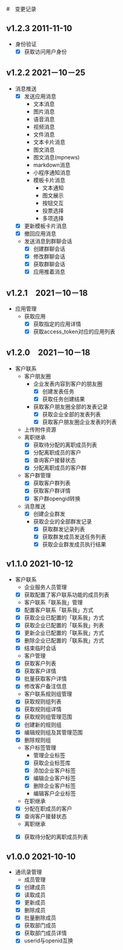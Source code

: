 #　变更记录

## v1.2.3 2011-11-10
- 身份验证
  - [x] 获取访问用户身份

## v1.2.2 2021－10－25

- 消息推送
  - [x] 发送应用消息
    - 文本消息
    - 图片消息
    - 语音消息
    - 视频消息
    - 文件消息
    - 文本卡片消息
    - 图文消息
    - 图文消息(mpnews)
    - markdown消息
    - 小程序通知消息
    - 模板卡片消息
      - 文本通知
      - 图文展示
      - 按钮交互
      - 投票选择
      - 多项选择
  - [x] 更新模板卡片消息
  - [x] 撤回应用消息
  - 发送消息到群聊会话
    - [x] 创建群聊会话
    - [x] 修改群聊会话
    - [x] 获取群聊会话
    - [x] 应用推着消息

## v1.2.1　2021－10－18

- 应用管理
  - 获取应用
    - [x] 获取指定的应用详情
    - [x] 获取access_token对应的应用列表

## v1.2.0　2021－10－18

- 客户联系
  - 客户朋友圈
    - 企业发表内容到客户的朋友圈
      - [x] 创建发表任务
      - [x] 获取任务创建结果
    - 获取客户朋友圈全部的发表记录 
      - [x] 获取企业全部的发表列表
      - [x] 获取客户朋友圈企业发表的列表
  - 上传附件资源
  - 离职继承
    - [x] 获取待分配的离职成员列表
    - [x] 分配离职成员的客户
    - [x] 查询客户接替状态
    - [x] 分配离职成员的客户群
  - 客户群管理
    - [x] 获取客户群列表
    - [x] 获取客户群详情
    - [x] 客户群opengid转换
  - 消息推送
    - [x] 创建企业群发
    - 获取企业的全部群发记录
      - [x] 获取群发记录列表
      - [x] 获取群发成员发送任务列表
      - [x] 获取企业群发成员执行结果

## v1.1.0 2021-10-12

- 客户联系
  - 企业服务人员管理
  - [x] 获取配置了客户联系功能的成员列表
  - 客户联系「联系我」管理
  - [x] 配置客户联系「联系我」方式
  - [x] 获取企业已配置的「联系我」方式
  - [x] 获取企业已配置的「联系我」列表
  - [x] 更新企业已配置的「联系我」方式
  - [x] 删除企业已配置的「联系我」方式
  - [x] 结束临时会话
  - 客户管理
  - [x] 获取客户列表
  - [x] 获取客户详情
  - [x] 批量获取客户详情
  - [x] 修改客户备注信息
  - 客户联系规则组管理
  - [x] 获取规则组列表
  - [x] 获取规则组详情
  - [x] 获取规则组管理范围
  - [x] 创建新的规则组
  - [x] 编辑规则组及其管理范围
  - [x] 删除规则组
  - 客户标签管理
    - 管理企业标签
    - [x] 获取企业标签库
    - [x] 添加企业客户标签
    - [x] 编辑企业客户标签
    - [x] 删除企业客户标签
    - 编辑客户企业标签
  - 在职继承
  - [x] 分配在职成员的客户
  - [x] 查询客户接替状态
  - 离职继承
  - [x] 获取待分配的离职成员列表
  



## v1.0.0 2021-10-10

- 通讯录管理
  - 成员管理
  - [x] 创建成员
  - [x] 读取成员
  - [x] 更新成员
  - [x] 删除成员
  - [x] 批量删除成员
  - [x] 获取部门成员
  - [x] 获取部门成员详情
  - [x] userid与openid互换